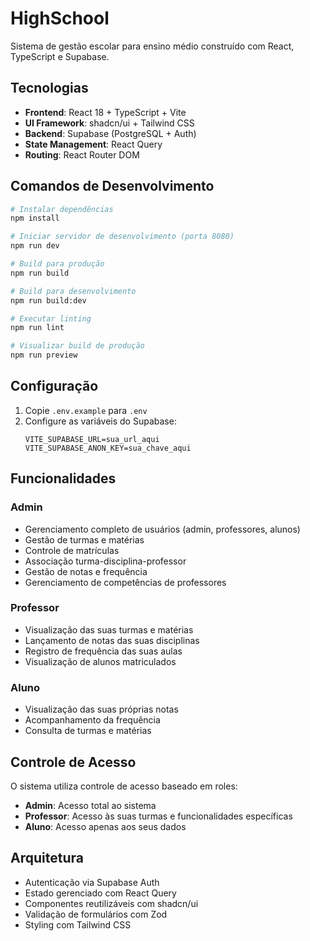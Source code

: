 # HighSchool

Sistema de gestão escolar para ensino médio construído com React, TypeScript e Supabase.

## Tecnologias

- **Frontend**: React 18 + TypeScript + Vite
- **UI Framework**: shadcn/ui + Tailwind CSS
- **Backend**: Supabase (PostgreSQL + Auth)
- **State Management**: React Query
- **Routing**: React Router DOM

## Comandos de Desenvolvimento

```bash
# Instalar dependências
npm install

# Iniciar servidor de desenvolvimento (porta 8080)
npm run dev

# Build para produção
npm run build

# Build para desenvolvimento
npm run build:dev

# Executar linting
npm run lint

# Visualizar build de produção
npm run preview
```

## Configuração

1. Copie `.env.example` para `.env`
2. Configure as variáveis do Supabase:
   ```
   VITE_SUPABASE_URL=sua_url_aqui
   VITE_SUPABASE_ANON_KEY=sua_chave_aqui
   ```

## Funcionalidades

### Admin
- Gerenciamento completo de usuários (admin, professores, alunos)
- Gestão de turmas e matérias
- Controle de matrículas
- Associação turma-disciplina-professor
- Gestão de notas e frequência
- Gerenciamento de competências de professores

### Professor
- Visualização das suas turmas e matérias
- Lançamento de notas das suas disciplinas
- Registro de frequência das suas aulas
- Visualização de alunos matriculados

### Aluno
- Visualização das suas próprias notas
- Acompanhamento da frequência
- Consulta de turmas e matérias

## Controle de Acesso

O sistema utiliza controle de acesso baseado em roles:
- **Admin**: Acesso total ao sistema
- **Professor**: Acesso às suas turmas e funcionalidades específicas
- **Aluno**: Acesso apenas aos seus dados

## Arquitetura

- Autenticação via Supabase Auth
- Estado gerenciado com React Query
- Componentes reutilizáveis com shadcn/ui
- Validação de formulários com Zod
- Styling com Tailwind CSS
